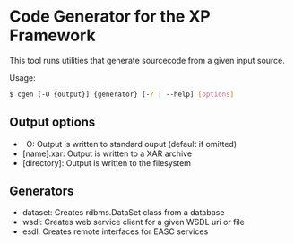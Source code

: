 Code Generator for the XP Framework
========================================================================

This tool runs utilities that generate sourcecode from a given input
source.

Usage:

```sh
$ cgen [-O {output}] {generator} [-? | --help] [options]
```

Output options
--------------

* -O: Output is written to standard ouput (default if omitted)
* [name].xar: Output is written to a XAR archive
* [directory]: Output is written to the filesystem

Generators
----------

* dataset: Creates rdbms.DataSet class from a database
* wsdl: Creates web service client for a given WSDL uri or file
* esdl: Creates remote interfaces for EASC services
